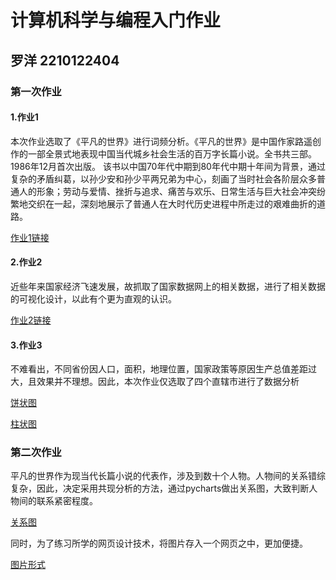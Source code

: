 # 计算机科学与编程入门作业

## 罗洋 2210122404

### 第一次作业

#### 1.作业1
本次作业选取了《平凡的世界》进行词频分析。《平凡的世界》是中国作家路遥创作的一部全景式地表现中国当代城乡社会生活的百万字长篇小说。全书共三部。1986年12月首次出版。
该书以中国70年代中期到80年代中期十年间为背景，通过复杂的矛盾纠葛，以孙少安和孙少平两兄弟为中心，刻画了当时社会各阶层众多普通人的形象；劳动与爱情、挫折与追求、痛苦与欢乐、日常生活与巨大社会冲突纷繁地交织在一起，深刻地展示了普通人在大时代历史进程中所走过的艰难曲折的道路。

[作业1链接](https://modisunset.github.io/平凡的世界人物词云.html)

#### 2.作业2
近些年来国家经济飞速发展，故抓取了国家数据网上的相关数据，进行了相关数据的可视化设计，以此有个更为直观的认识。

[作业2链接](https://modisunset.github.io/地区生产总值.html)

#### 3.作业3
不难看出，不同省份因人口，面积，地理位置，国家政策等原因生产总值差距过大，且效果并不理想。因此，本次作业仅选取了四个直辖市进行了数据分析

[饼状图](https://modisunset.github.io/饼状图.html)

[柱状图](https://modisunset.github.io/柱状图.html)

### 第二次作业
平凡的世界作为现当代长篇小说的代表作，涉及到数十个人物。人物间的关系错综复杂，因此，决定采用共现分析的方法，通过pycharts做出关系图，大致判断人物间的联系紧密程度。

[关系图](https://modisunset.github.io/关系图-平凡的世界.html)

同时，为了练习所学的网页设计技术，将图片存入一个网页之中，更加便捷。

[图片形式](https://modisunset,github.io/关系图.png)
